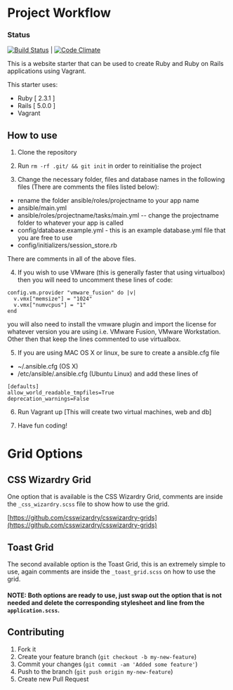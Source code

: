 # Project Workflow

### Status
[![Build Status](https://semaphoreci.com/api/v1/upliftingmedia/project-workflow/branches/master/shields_badge.svg)](https://semaphoreci.com/upliftingmedia/project-workflow) | [![Code Climate](https://codeclimate.com/github/upliftingmedia/project-workflow/badges/gpa.svg)](https://codeclimate.com/github/upliftingmedia/project-workflow)

This is a website starter that can be used to create Ruby and Ruby on Rails applications using Vagrant.

This starter uses:

- Ruby [ 2.3.1 ]
- Rails [ 5.0.0 ]
- Vagrant

## How to use

1. Clone the repository

2. Run ```rm -rf .git/ && git init``` in order to reinitialise the project

3. Change the necessary folder, files and database names in the following files (There are comments the files listed below):
  * rename the folder ansible/roles/projectname to your app name
  * ansible/main.yml
  * ansible/roles/projectname/tasks/main.yml -- change the projectname folder to whatever your app is called
  * config/database.example.yml - this is an example database.yml file that you are free to use
  * config/initializers/session_store.rb

  There are comments in all of the above files.

4. If you wish to use VMware (this is generally faster that using virtualbox) then you will need to uncomment these lines of code:
  ```
  config.vm.provider "vmware_fusion" do |v|
    v.vmx["memsize"] = "1024"
    v.vmx["numvcpus"] = "1"
  end
  ```
  you will also need to install the vmware plugin and import the license for whatever version you are using i.e. VMware Fusion, VMware Workstation.
  Other then that keep the lines commented to use virtualbox.

5. If you are using MAC OS X or linux, be sure to create a ansible.cfg file
  * ~/.ansible.cfg (OS X)
  * /etc/ansible/.ansible.cfg (Ubuntu Linux)
  and add these lines of
  ```
  [defaults]
  allow_world_readable_tmpfiles=True
  deprecation_warnings=False
  ```

6. Run Vagrant up [This will create two virtual machines, web and db]

7. Have fun coding!

# Grid Options

## CSS Wizardry Grid
One option that is available is the CSS Wizardry Grid, comments are inside the ```_css_wizardry.scss``` file to show how to use the grid.

[https://github.com/csswizardry/csswizardry-grids](https://github.com/csswizardry/csswizardry-grids)

## Toast Grid
The second available option is the Toast Grid, this is an extremely simple to use, again comments are inside the ```_toast_grid.scss``` on how to use the grid.

#### NOTE: Both options are ready to use, just swap out the option that is not needed and delete the corresponding stylesheet and line from the ```application.scss```.



## Contributing

1. Fork it
2. Create your feature branch (`git checkout -b my-new-feature`)
3. Commit your changes (`git commit -am 'Added some feature'`)
4. Push to the branch (`git push origin my-new-feature`)
5. Create new Pull Request
